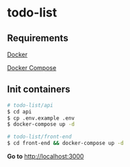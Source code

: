 # todo-list

## Requirements

[Docker](https://docs.docker.com/engine/installation)

[Docker Compose](https://docs.docker.com/compose/install)

## Init containers

```bash
# todo-list/api
$ cd api
$ cp .env.example .env
$ docker-compose up -d
```

```bash
# todo-list/front-end
$ cd front-end && docker-compose up -d
```

**Go to** [http://localhost:3000](http://localhost:3000)
